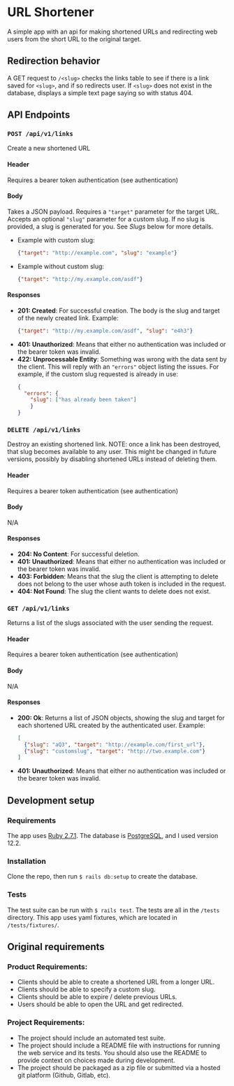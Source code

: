 # URL Shortener
A simple app with an api for making shortened URLs and redirecting web users
from the short URL to the original target.

## Redirection behavior
A GET request to `/<slug>` checks the links table to see if there is a link
saved for `<slug>`, and if so redirects user. If `<slug>` does not exist in
the database, displays a simple text page saying so with status 404.

## API Endpoints
### `POST /api/v1/links`
Create a new shortened URL
#### Header
Requires a bearer token authentication (see authentication)
#### Body
Takes a JSON payload. Requires a `"target"` parameter for the target URL.
Accepts an optional `"slug"` parameter for a custom slug. If no slug is
provided, a slug is generated for you. See _Slugs_ below for more details.
* Example with custom slug:
  ```JSON
  {"target": "http://example.com", "slug": "example"}
  ```
* Example without custom slug:
  ```JSON
  {"target": "http://my.example.com/asdf"}
  ```
#### Responses
- **201: Created**: For successful creation. The body is the slug and target
  of the newly created link. Example:
  ```JSON
  {"target": "http://my.example.com/asdf", "slug": "e4h3"}
  ```
- **401: Unauthorized**: Means that either no authentication was included or
  the bearer token was invalid.
- **422: Unprocessable Entity**: Something was wrong with the data sent by the
  client. This will reply with an `"errors"` object listing the issues.
  For example, if the custom slug requested is already in use:
  ```JSON
  {
    "errors": {
      "slug": ["has already been taken"]
      }
  }
  ```

### `DELETE /api/v1/links`
Destroy an existing shortened link. NOTE: once a link has been destroyed, that
slug becomes available to any user. This might be changed in future versions,
possibly by disabling shortened URLs instead of deleting them.
#### Header
Requires a bearer token authentication (see authentication)
#### Body
N/A
#### Responses
- **204: No Content**: For successful deletion.
- **401: Unauthorized**: Means that either no authentication was included or
  the bearer token was invalid.
- **403: Forbidden**: Means that the slug the client is attempting to delete
  does not belong to the user whose auth token is included in the request.
- **404: Not Found**: The slug the client wants to delete does not exist.

### `GET /api/v1/links`
Returns a list of the slugs associated with the user sending the request.
#### Header
Requires a bearer token authentication (see authentication)
#### Body
N/A
#### Responses
- **200: Ok**: Returns a list of JSON objects, showing the slug and target for
  each shortened URL created by the authenticated user. Example:
  ```JSON
  [
    {"slug": "aQ3", "target": "http://example.com/first_url"},
    {"slug": "customslug", "target": "http://two.example.com"}
  ]
  ```
- **401: Unauthorized**: Means that either no authentication was included or
  the bearer token was invalid.


## Development setup
### Requirements
The app uses [Ruby 2.7.1](https://www.ruby-lang.org/en/news/2020/03/31/ruby-2-7-1-released/).
The database is [PostgreSQL](https://www.postgresql.org/download/), and I used
version 12.2.

### Installation
Clone the repo, then run `$ rails db:setup` to create the database.

### Tests
The test suite can be run with `$ rails test`. The tests are all in the
`/tests` directory. This app uses yaml fixtures, which are located in
`/tests/fixtures/`.

## Original requirements

### Product Requirements:
- Clients should be able to create a shortened URL from a longer URL.
- Clients should be able to specify a custom slug.
- Clients should be able to expire / delete previous URLs.
- Users should be able to open the URL and get redirected.

### Project Requirements:
- The project should include an automated test suite.
- The project should include a README file with instructions for running the
  web service and its tests. You should also use the README to provide context
  on choices made during development.
- The project should be packaged as a zip file or submitted via a hosted git
  platform (Github, Gitlab, etc).

